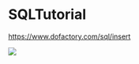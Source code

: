 # SQLTutorial
https://www.dofactory.com/sql/insert

<img src='https://github.com/LovelyEmma/SQL-Practice/blob/master/sql-schema.png'>

